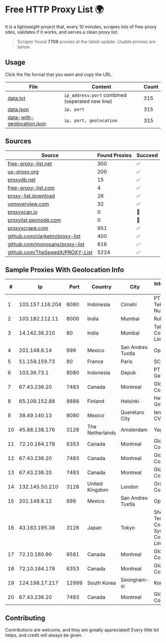
# Free HTTP Proxy List 🌍

It is a lightweight project that, every 10 minutes, scrapes lots of free-proxy sites, validates if it works, and serves a clean proxy list.


> Scraper found **7768** proxies at the latest update. Usable proxies are below.

## Usage

Click the file format that you want and copy the URL.


|File|Content|Count|
|----|-------|-----|
|[data.txt](https://raw.githubusercontent.com/themiralay/Proxy-List-World/master/data.txt)|`ip_address:port` combined (seperated new line)|315|
|[data.json](https://raw.githubusercontent.com/themiralay/Proxy-List-World/master/data.json)|`ip, port`|315|
|[data-with-geolocation.json](https://raw.githubusercontent.com/themiralay/Proxy-List-World/master/data-with-geolocation.json)|`ip, port, geolocation`|315|

## Sources

|Source|Found Proxies|Succeed|
|------|-------------|-------|
|[free-proxy-list.net](https://free-proxy-list.net)|300|✅|
|[us-proxy.org](https://www.us-proxy.org)|200|✅|
|[proxydb.net](http://proxydb.net)|15|✅|
|[free-proxy-list.com](https://free-proxy-list.com/?page=&port=&type%5B%5D=http&type%5B%5D=https&up_time=0&search=Search)|4|✅|
|[proxy-list.download](https://www.proxy-list.download/HTTP)|26|✅|
|[vpnoverview.com](https://vpnoverview.com/privacy/anonymous-browsing/free-proxy-servers)|32|✅|
|[proxyscan.io](https://www.proxyscan.io)|0|🚫|
|[proxylist.geonode.com](https://proxylist.geonode.com/api/proxy-list?limit=300&page=1&sort_by=lastChecked&sort_type=desc&protocols=http,https)|0|🚫|
|[proxyscrape.com](https://api.proxyscrape.com/v2/?request=displayproxies&protocol=http&timeout=10000&country=all&ssl=all&anonymity=all)|951|✅|
|[github.com/clarketm/proxy-list](https://raw.githubusercontent.com/clarketm/proxy-list/master/proxy-list-raw.txt)|400|✅|
|[github.com/monosans/proxy-list](https://raw.githubusercontent.com/monosans/proxy-list/main/proxies/http.txt)|616|✅|
|[github.com/TheSpeedX/PROXY-List](https://raw.githubusercontent.com/TheSpeedX/PROXY-List/master/http.txt)|5224|✅|


## Sample Proxies With Geolocation Info

|#|Ip|Port|Country|City|Internet Service Provider|
|-|--|----|-------|----|-------------------------|
|1|103.157.116.204|8080|Indonesia|Cimahi|PT Cloud Teknologi Nusantara|
|2|103.182.112.11|8000|India|Mumbai|Ruhi Infotech|
|3|14.142.36.210|80|India|Mumbai|Tata Communications Limited|
|4|201.148.8.14|999|Mexico|San Andres Tuxtla|Operbes|
|5|51.159.159.73|80|France|Paris|SCALEWAY|
|6|103.39.73.1|8080|Indonesia|Depok|PT Teknologi Gema Informasi|
|7|67.43.236.20|7483|Canada|Montreal|GloboTech Communications|
|8|65.109.152.88|8888|Finland|Helsinki|Hetzner Online GmbH|
|9|38.49.140.13|8080|Mexico|Querétaro City|Ientc S De RL De CV|
|10|45.88.138.176|3128|The Netherlands|Amsterdam|Yaglom Labs Ltd|
|11|72.10.164.178|6353|Canada|Montreal|GloboTech Communications|
|12|67.43.236.20|7483|Canada|Montreal|GloboTech Communications|
|13|67.43.236.20|7483|Canada|Montreal|GloboTech Communications|
|14|132.145.50.210|3128|United Kingdom|London|Oracle Corporation|
|15|201.148.8.12|999|Mexico|San Andres Tuxtla|Operbes|
|16|43.163.195.38|3128|Japan|Tokyo|Shenzhen Tencent Computer Systems Company Limited|
|17|72.10.160.90|9581|Canada|Montreal|GloboTech Communications|
|18|72.10.164.178|6353|Canada|Montreal|GloboTech Communications|
|19|124.198.17.217|12999|South Korea|Seongnam-si|Korea Telecom|
|20|67.43.236.20|7483|Canada|Montreal|GloboTech Communications|



## Contributing

Contributions are welcome, and they are greatly appreciated! Every
little bit helps, and credit will always be given.

